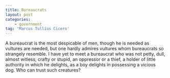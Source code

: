 ```yaml
---
title: Bureaucrats
layout: post
categories:
    - government
tag: 'Marcus Tullius Cicero'
---
```


A bureaucrat is the most despicable of men, though he is needed as vultures are needed, but one hardly admires vultures whom bureaucrats so strangely resemble. I have yet to meet a bureaucrat who was not petty, dull, almost witless, crafty or stupid, an oppressor or a thief, a holder of little authority in which he delights, as a boy delights in possessing a vicious dog. Who can trust such creatures?